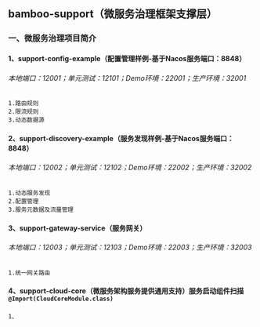 ## bamboo-support（微服务治理框架支撑层）

### 一、微服务治理项目简介
#### 1、support-config-example（配置管理样例-基于Nacos服务端口：8848）
###### 本地端口：12001；单元测试：12101；Demo环境：22001；生产环境：32001
    1.路由规则
    2.限流规则
    3.动态数据源
#### 2、support-discovery-example（服务发现样例-基于Nacos服务端口：8848）
###### 本地端口：12002；单元测试：12102；Demo环境：22002；生产环境：32002
    1.动态服务发现
    2.配置管理
    3.服务元数据及流量管理
#### 3、support-gateway-service（服务网关）
###### 本地端口：12003；单元测试：12103；Demo环境：22003；生产环境：32003
    1.统一网关路由
#### 4、support-cloud-core（微服务架构服务提供通用支持）服务启动组件扫描`@Import(CloudCoreModule.class)`
    1、